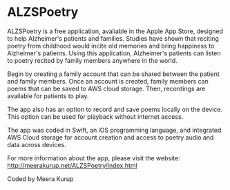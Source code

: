 # ALZSPoetry

ALZSPoetry is a free application, avaliable in the Apple App Store, designed to help Alzheimer's patients and families. Studies have shown that reciting poetry from childhood would incite old memories and bring happiness to Alzheimer's patients. Using this application, Alzheimer's patients can listen to poetry recited by family members anywhere in the world.

Begin by creating a family account that can be shared between the patient and family members. Once an account is created, family members can poems that can be saved to AWS cloud storage. Then, recordings are available for patients to play.

The app also has an option to record and save poems locally on the device. This option can be used for playback without internet access.

The app was coded in Swift, an iOS programming language, and integrated AWS Cloud storage for account creation and access to poetry audio and data across devices. 

For more information about the app, please visit the website:  http://meerakurup.net/ALZSPoetry/index.html

Coded by Meera Kurup

